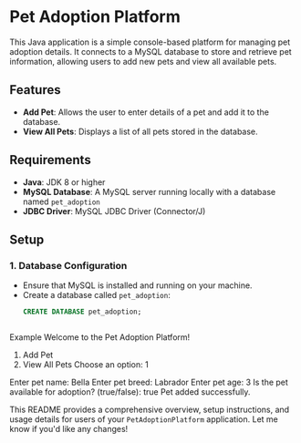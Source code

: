 # Pet Adoption Platform

This Java application is a simple console-based platform for managing pet adoption details. It connects to a MySQL database to store and retrieve pet information, allowing users to add new pets and view all available pets.

## Features
- **Add Pet**: Allows the user to enter details of a pet and add it to the database.
- **View All Pets**: Displays a list of all pets stored in the database.

## Requirements
- **Java**: JDK 8 or higher
- **MySQL Database**: A MySQL server running locally with a database named `pet_adoption`
- **JDBC Driver**: MySQL JDBC Driver (Connector/J)

## Setup

### 1. Database Configuration
- Ensure that MySQL is installed and running on your machine.
- Create a database called `pet_adoption`:
  ```sql
  CREATE DATABASE pet_adoption;



Example
  Welcome to the Pet Adoption Platform!
1. Add Pet
2. View All Pets
Choose an option: 1

Enter pet name: Bella
Enter pet breed: Labrador
Enter pet age: 3
Is the pet available for adoption? (true/false): true
Pet added successfully.






This README provides a comprehensive overview, setup instructions, and usage details for users of your `PetAdoptionPlatform` application. Let me know if you'd like any changes!

